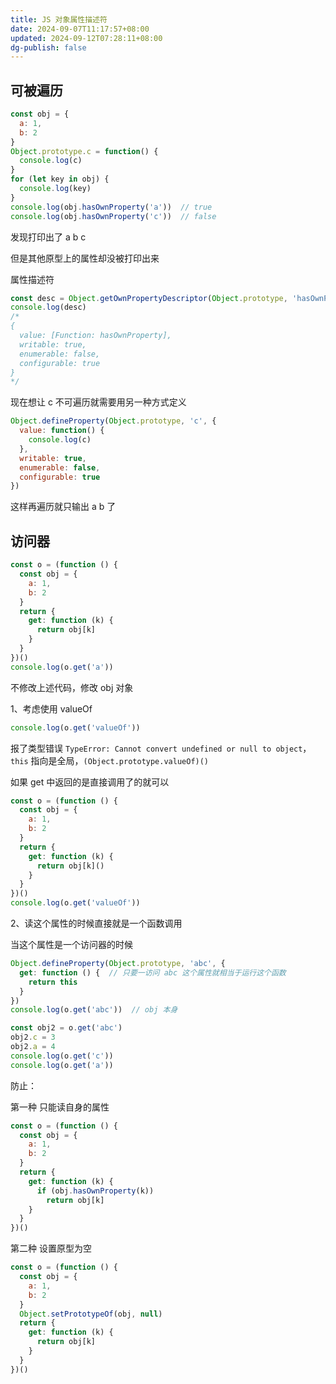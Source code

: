 ```yaml
---
title: JS 对象属性描述符
date: 2024-09-07T11:17:57+08:00
updated: 2024-09-12T07:28:11+08:00
dg-publish: false
---
```


## 可被遍历

```js
const obj = {
  a: 1,
  b: 2
}
Object.prototype.c = function() {
  console.log(c)
}
for (let key in obj) {
  console.log(key)
}
console.log(obj.hasOwnProperty('a'))  // true
console.log(obj.hasOwnProperty('c'))  // false
```

发现打印出了 a b c

但是其他原型上的属性却没被打印出来

属性描述符

```js
const desc = Object.getOwnPropertyDescriptor(Object.prototype, 'hasOwnProperty')
console.log(desc)
/*
{
  value: [Function: hasOwnProperty],
  writable: true,
  enumerable: false,
  configurable: true
}
*/
```

现在想让 c 不可遍历就需要用另一种方式定义

```js
Object.defineProperty(Object.prototype, 'c', {
  value: function() {
    console.log(c)
  },
  writable: true,
  enumerable: false,
  configurable: true
})
```

这样再遍历就只输出 a b 了

## 访问器

```js
const o = (function () {
  const obj = {
    a: 1,
    b: 2
  }
  return {
    get: function (k) {
      return obj[k]
    }
  }
})()
console.log(o.get('a'))
```

不修改上述代码，修改 obj 对象

1、考虑使用 valueOf

```js
console.log(o.get('valueOf'))
```

报了类型错误 `TypeError: Cannot convert undefined or null to object`，`this` 指向是全局，`(Object.prototype.valueOf)()`

如果 get 中返回的是直接调用了的就可以

```js
const o = (function () {
  const obj = {
    a: 1,
    b: 2
  }
  return {
    get: function (k) {
      return obj[k]()
    }
  }
})()
console.log(o.get('valueOf'))
```

2、读这个属性的时候直接就是一个函数调用

当这个属性是一个访问器的时候

```js
Object.defineProperty(Object.prototype, 'abc', {
  get: function () {  // 只要一访问 abc 这个属性就相当于运行这个函数
    return this
  }
})
console.log(o.get('abc'))  // obj 本身

const obj2 = o.get('abc')
obj2.c = 3
obj2.a = 4
console.log(o.get('c'))
console.log(o.get('a'))
```

防止：

第一种 只能读自身的属性

```js
const o = (function () {
  const obj = {
    a: 1,
    b: 2
  }
  return {
    get: function (k) {
      if (obj.hasOwnProperty(k))
        return obj[k]
    }
  }
})()
```

第二种 设置原型为空

```js
const o = (function () {
  const obj = {
    a: 1,
    b: 2
  }
  Object.setPrototypeOf(obj, null)
  return {
    get: function (k) {
      return obj[k]
    }
  }
})()
```

